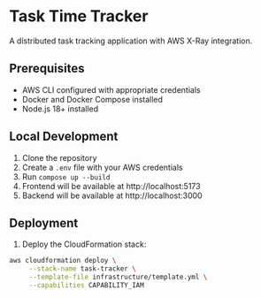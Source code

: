 # Task Time Tracker

A distributed task tracking application with AWS X-Ray integration.

## Prerequisites

- AWS CLI configured with appropriate credentials
- Docker and Docker Compose installed
- Node.js 18+ installed

## Local Development

1. Clone the repository
2. Create a `.env` file with your AWS credentials
3. Run `compose up --build`
4. Frontend will be available at http://localhost:5173
5. Backend will be available at http://localhost:3000

## Deployment

1. Deploy the CloudFormation stack:

```bash
aws cloudformation deploy \
     --stack-name task-tracker \
     --template-file infrastructure/template.yml \
     --capabilities CAPABILITY_IAM
```

